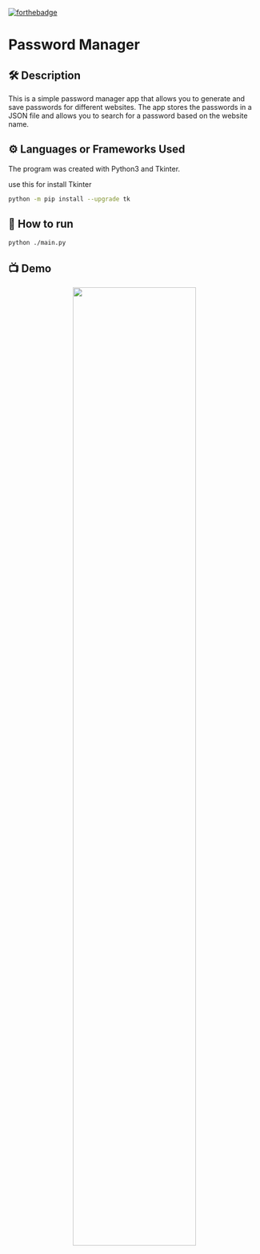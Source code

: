 [![forthebadge](https://forthebadge.com/images/badges/built-with-love.svg)](https://forthebadge.com)

# Password Manager


## 🛠️ Description
This is a simple password manager app that allows you to generate and save passwords for different websites. The app stores the passwords in a JSON file and allows you to search for a password based on the website name.

## ⚙️  Languages or Frameworks Used
<!--Remove the below lines and add yours -->
The program was created with Python3 and Tkinter.

use this for install Tkinter

``` bash
python -m pip install --upgrade tk
```

## 🌟 How to run
```bash
python ./main.py
```

## 📺 Demo
<p align="center">
<img src="https://github.com/gregorri/Password-Manager/blob/master/IMG/PASSWORD.png" width=70% height=70%>

